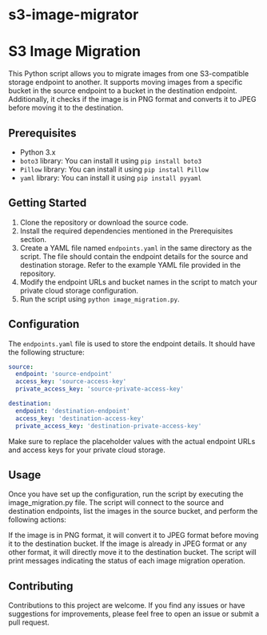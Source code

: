 # s3-image-migrator
# S3 Image Migration

This Python script allows you to migrate images from one S3-compatible storage endpoint to another. It supports moving images from a specific bucket in the source endpoint to a bucket in the destination endpoint. Additionally, it checks if the image is in PNG format and converts it to JPEG before moving it to the destination.

## Prerequisites

- Python 3.x
- `boto3` library: You can install it using `pip install boto3`
- `Pillow` library: You can install it using `pip install Pillow`
- `yaml` library: You can install it using `pip install pyyaml`

## Getting Started

1. Clone the repository or download the source code.
2. Install the required dependencies mentioned in the Prerequisites section.
3. Create a YAML file named `endpoints.yaml` in the same directory as the script. The file should contain the endpoint details for the source and destination storage. Refer to the example YAML file provided in the repository.
4. Modify the endpoint URLs and bucket names in the script to match your private cloud storage configuration.
5. Run the script using `python image_migration.py`.

## Configuration

The `endpoints.yaml` file is used to store the endpoint details. It should have the following structure:

```yaml
source:
  endpoint: 'source-endpoint'
  access_key: 'source-access-key'
  private_access_key: 'source-private-access-key'

destination:
  endpoint: 'destination-endpoint'
  access_key: 'destination-access-key'
  private_access_key: 'destination-private-access-key'
```
Make sure to replace the placeholder values with the actual endpoint URLs and access keys for your private cloud storage.

## Usage

Once you have set up the configuration, run the script by executing the image_migration.py file. The script will connect to the source and destination endpoints, list the images in the source bucket, and perform the following actions:

If the image is in PNG format, it will convert it to JPEG format before moving it to the destination bucket.
If the image is already in JPEG format or any other format, it will directly move it to the destination bucket.
The script will print messages indicating the status of each image migration operation.

## Contributing

Contributions to this project are welcome. If you find any issues or have suggestions for improvements, please feel free to open an issue or submit a pull request.

